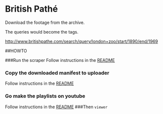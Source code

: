 # British Pathé

Download the footage from the archive.

The queries would become the tags.

http://www.britishpathe.com/search/query/london+zoo/start/1890/end/1969

##HOWTO

###Run the scraper 
Follow instructions in the [README](https://github.com/samelie/british-pate-scraper/blob/master/scraper/README.md)
### Copy the downloaded manifest to uploader
Follow instructions in the [README](https://github.com/samelie/british-pate-scraper/blob/master/uploader/README.md)
### Go make the playlists on youtube
Follow instructions in the [README](https://github.com/samelie/british-pate-scraper/blob/master/parser/README.md)
###Then `viewer`